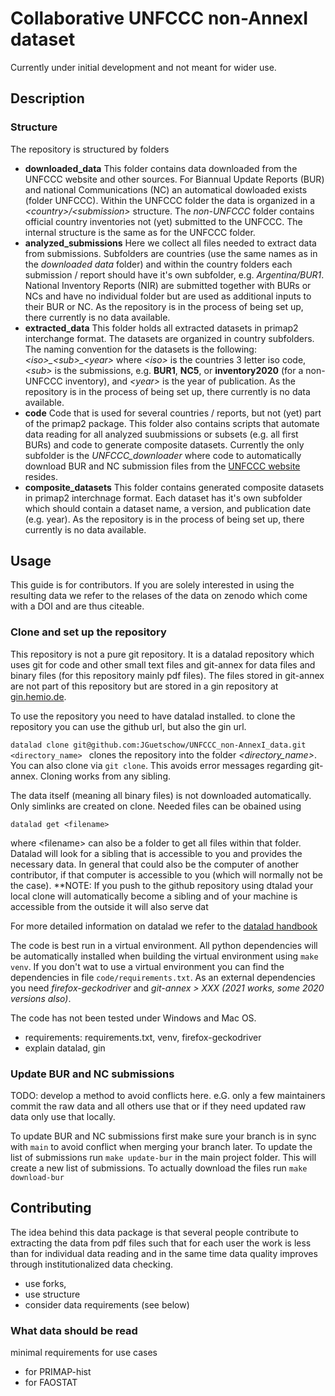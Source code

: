 # Collaborative UNFCCC non-AnnexI dataset
Currently under initial development and not meant for wider use.

## Description
### Structure
The repository is structured by folders

* **downloaded_data** This folder contains data downloaded from the UNFCCC website and other sources. For Biannual Update Reports (BUR) and national Communications (NC) an automatical dowloaded exists (folder UNFCCC). Within the UNFCCC folder the data is organized in a *\<country\>/\<submission\>* structure. The *non-UNFCCC* folder contains official country inventories not (yet) submitted to the UNFCCC. The internal structure is the same as for the UNFCCC folder.
* **analyzed_submissions** Here we collect all files needed to extract data from submissions. Subfolders are countries (use the same names as in the *downloaded data* folder) and within the country folders each submission / report should have it's own subfolder, e.g. *Argentina/BUR1*. National Inventory Reports (NIR) are submitted together with BURs or NCs and have no individual folder but are used as additional inputs to their BUR or NC. As the repository is in the process of being set up, there currently is no data available.
* **extracted_data** This folder holds all extracted datasets in primap2 interchange format. The datasets are organized in country subfolders. The naming convention for the datasets is the following: *\<iso\>\_\<sub\>\_\<year\>* where *\<iso\>* is the countries 3 letter iso code, *\<sub\>* is the submissions, e.g. **BUR1**, **NC5**, or **inventory2020** (for a non-UNFCCC inventory), and *\<year\>* is the year of publication. As the repository is in the process of being set up, there currently is no data available.
* **code** Code that is used for several countries / reports, but not (yet) part of the primap2 package. This folder also contains scripts that automate data reading for all analyzed suubmissions or subsets (e.g. all first BURs) and code to generate composite datasets. Currently the only subfolder is the *UNFCCC_downloader* where code to automatically download BUR and NC submission files from the [UNFCCC website](https://www.unfccc.int) resides.
* **composite_datasets** This folder contains generated composite datasets in primap2 interchnage format. Each dataset has it's own subfolder which should contain a dataset name, a version, and publication date (e.g. year). As the repository is in the process of being set up, there currently is no data available.

## Usage
This guide is for contributors. If you are solely interested in using the resulting data we refer to the relases of the data on zenodo which come with a DOI and are thus citeable.

### Clone and set up the repository
This repository is not a pure git repository. It is a datalad repository which uses git for code and other small text files and git-annex for data files and binary files (for this repository mainly pdf files). The files stored in git-annex are not part of this repository but are stored in a gin repository at [gin.hemio.de](https://gin.hemio.de/jguetschow/UNFCCC_non-AnnexI_data/).

To use the repository you need to have datalad installed.
to clone the repository you can use the github url, but also the gin url.

`datalad clone git@github.com:JGuetschow/UNFCCC_non-AnnexI_data.git <directory_name>
`
clones the repository into the folder *\<directory_name\>*. You can also clone via `git clone`. This avoids error messages regarding git-annex. Cloning works from any sibling.

The data itself (meaning all binary files) is not downloaded automatically. Only simlinks are created on clone. Needed files can be obained using

`datalad get <filename>`

where \<filename\> can also be a folder to get all files within that folder. Datalad will look for a sibling that is accessible to you and provides the necessary data. In general that could also be the computer of another contributor, if that computer is accessible to you (which will normally not be the case). **NOTE: If you push to the github repository using dtalad your local clone will automatically become a sibling and of your machine is accessible from the outside it will also serve dat

For more detailed information on datalad we refer to the [datalad handbook](http://handbook.datalad.org/en/latest/index.html)

The code is best run in a virtual environment. All python dependencies will be automatically installed when building the virtual environment using `make venv`. If you don't wat to use a virtual environment you can find the dependencies in file `code/requirements.txt`. As an external dependencies you need *firefox-geckodriver* and *git-annex \> XXX (2021 works, some 2020 versions also)*.

The code has not been tested under Windows and Mac OS.

* requirements: requirements.txt, venv, firefox-geckodriver
* explain datalad, gin

### Update BUR and NC submissions
TODO: develop a method to avoid conflicts here. e.G. only a few maintainers commit the raw data and all others use that or if they need updated raw data only use that locally.

To update BUR and NC submissions first make sure your branch is in sync with `main` to avoid conflict when merging your branch later. To update the list of submissions run `make update-bur` in the main project folder. This will create a new list of submissions. To actually download the files run `make download-bur`  


## Contributing
The idea behind this data package is that several people contribute to extracting the data from pdf files such that for each user the work is less than for individual data reading and in the same time data quality improves through institutionalized data checking.

* use forks,
* use structure
* consider data requirements (see below)

### What data should be read

minimal requirements for use cases
* for PRIMAP-hist
* for FAOSTAT
